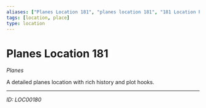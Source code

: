 ```yaml
---
aliases: ["Planes Location 181", "planes location 181", "181 Location Planes"]
tags: [location, place]
type: location
---
```


# Planes Location 181

*Planes*

A detailed planes location with rich history and plot hooks.

---
*ID: LOC00180*